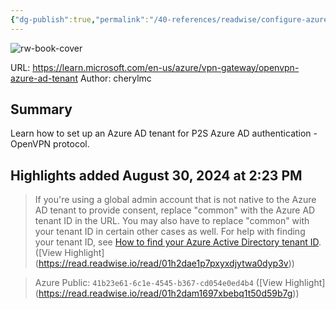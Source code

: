 ```yaml
---
{"dg-publish":true,"permalink":"/40-references/readwise/configure-azure-ad-tenant-and-settings-for-p2-s-vpn-connections-azure-ad-authentication-open-vpn-azure-vpn-gateway/","tags":["rw/articles"]}
---
```


![rw-book-cover](https://learn.microsoft.com/en-us/media/logos/logo-ms-social.png)
  
URL: https://learn.microsoft.com/en-us/azure/vpn-gateway/openvpn-azure-ad-tenant
Author: cherylmc

## Summary

Learn how to set up an Azure AD tenant for P2S Azure AD authentication - OpenVPN protocol.

## Highlights added August 30, 2024 at 2:23 PM
>If you're using a global admin account that is not native to the Azure AD tenant to provide consent, replace "common" with the Azure AD tenant ID in the URL. You may also have to replace "common" with your tenant ID in certain other cases as well. For help with finding your tenant ID, see [How to find your Azure Active Directory tenant ID](https://learn.microsoft.com/en-us/azure/vpn-gateway/openvpn-azure-ad-tenant/../active-directory/fundamentals/active-directory-how-to-find-tenant). ([View Highlight] (https://read.readwise.io/read/01h2dae1p7pxyxdjytwa0dyp3v))


>Azure Public: `41b23e61-6c1e-4545-b367-cd054e0ed4b4` ([View Highlight] (https://read.readwise.io/read/01h2dam1697xbebq1t50d59b7g))


